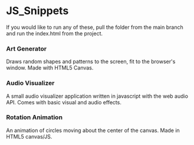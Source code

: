 # JS_Snippets
If you would like to run any of these, pull the folder from the main branch and run the index.html from the project. 

### Art Generator
Draws random shapes and patterns to the screen, fit to the browser's window. Made with HTML5 Canvas.

### Audio Visualizer
A small audio visualizer application written in javascript with the web audio API. Comes with basic visual and audio effects.

### Rotation Animation
An animation of circles moving about the center of the canvas. Made in HTML5 canvas/JS.
